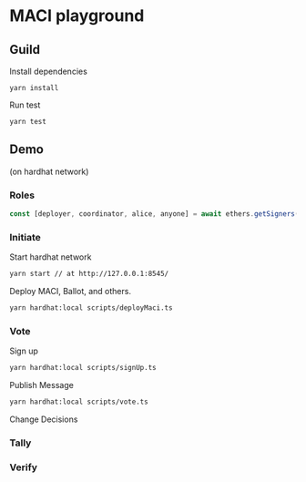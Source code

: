 # MACI playground


## Guild

Install dependencies
```
yarn install
```

Run test
```
yarn test
```

## Demo
(on hardhat network)

### Roles

```ts
const [deployer, coordinator, alice, anyone] = await ethers.getSigners();
```

### Initiate

Start hardhat network

```sh
yarn start // at http://127.0.0.1:8545/
```

Deploy MACI, Ballot, and others.

```sh
yarn hardhat:local scripts/deployMaci.ts
```

### Vote

Sign up
```sh
yarn hardhat:local scripts/signUp.ts
```

Publish Message
```sh
yarn hardhat:local scripts/vote.ts
```

Change Decisions


### Tally


### Verify